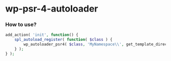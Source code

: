 # wp-psr-4-autoloader
### How to use?
```php
add_action( 'init', function() {
    spl_autoload_register( function( $class ) {
        wp_autoloader_psr4( $class, 'MyNamespace\\', get_template_directory() );
    } );
} );
```

